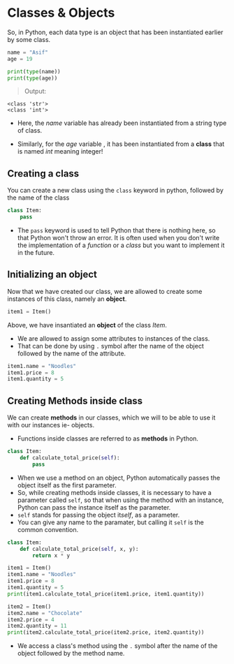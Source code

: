 # Classes & Objects
So, in Python, each data type is an object that has been instantiated earlier by some class. 
```python
name = "Asif"
age = 19

print(type(name))
print(type(age))
```
> Output:
```
<class 'str'>
<class 'int'>
```
* Here, the _name_ variable has already been instantiated from a string type of class.

* Similarly, for the _age_ variable , it has been instantiated from a **class** that is named _int_ meaning integer!

## Creating a class
You can create a new class using the `class` keyword in python, followed by the name of the class 
```python
class Item:
    pass
```
* The `pass` keyword is used to tell Python that there is nothing here, so that Python won't throw an error. It is often used when you don't write the implementation of a _function_ or a _class_ but you want to implement it in the future.

## Initializing an object
Now that we have created our class, we are allowed to create some instances of this class, namely an **object**.
```python
item1 = Item()
```
Above, we have insantiated an **object** of the class _Item_.

* We are allowed to assign some attributes to instances of the class. 
* That can be done by using `.` symbol after the name of the object followed by the name of the attribute.

```python
item1.name = "Noodles"
item1.price = 8
item1.quantity = 5
```
## Creating Methods inside class
We can create **methods** in our classes, which we will to be able to use it with our instances ie- objects.

* Functions inside classes are referred to as **methods** in Python. 
```python
class Item:
    def calculate_total_price(self):
        pass
```

* When we use a method on an object, Python automatically passes the object itself as the first parameter.
* So, while creating methods inside classes, it is necessary to have a parameter called `self`, so that when using the method with an instance, Python can pass the instance itself as the parameter.
* `self` stands for passing the object it*self*, as a parameter.
* You can give any name to the paramater, but calling it `self` is the common convention.

```python
class Item:
    def calculate_total_price(self, x, y):
        return x * y

item1 = Item()
item1.name = "Noodles"
item1.price = 8
item1.quantity = 5
print(item1.calculate_total_price(item1.price, item1.quantity))

item2 = Item()
item2.name = "Chocolate"
item2.price = 4
item2.quantity = 11
print(item2.calculate_total_price(item2.price, item2.quantity))
```
* We access a class's method using the `.` symbol after the name of the object followed by the method name.
